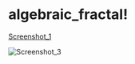 # algebraic_fractal!
[Screenshot_1](https://user-images.githubusercontent.com/58353436/178736255-45ade348-7b38-4029-a08e-13332220cc21.png)




























![Screenshot_3](https://user-images.githubusercontent.com/58353436/178736447-8b250c38-34f6-4f32-8bc4-94e685df3288.png)
